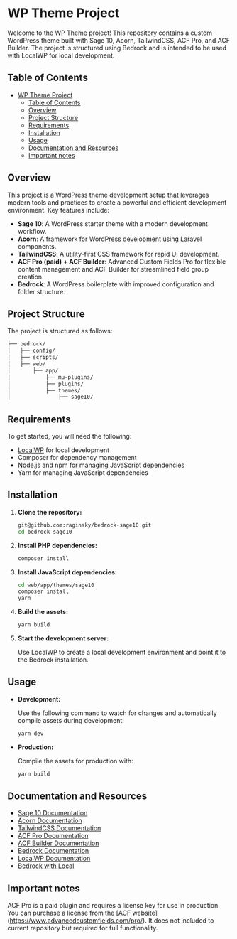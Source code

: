 # WP Theme Project

Welcome to the WP Theme project! This repository contains a custom WordPress theme built with Sage 10, Acorn, TailwindCSS, ACF Pro, and ACF Builder. The project is structured using Bedrock and is intended to be used with LocalWP for local development.

## Table of Contents
- [WP Theme Project](#wp-theme-project)
  - [Table of Contents](#table-of-contents)
  - [Overview](#overview)
  - [Project Structure](#project-structure)
  - [Requirements](#requirements)
  - [Installation](#installation)
  - [Usage](#usage)
  - [Documentation and Resources](#documentation-and-resources)
  - [Important notes](#important-notes)

## Overview

This project is a WordPress theme development setup that leverages modern tools and practices to create a powerful and efficient development environment. Key features include:

- **Sage 10**: A WordPress starter theme with a modern development workflow.
- **Acorn**: A framework for WordPress development using Laravel components.
- **TailwindCSS**: A utility-first CSS framework for rapid UI development.
- **ACF Pro (paid) + ACF Builder**: Advanced Custom Fields Pro for flexible content management and ACF Builder for streamlined field group creation.
- **Bedrock**: A WordPress boilerplate with improved configuration and folder structure.

## Project Structure

The project is structured as follows:

```bash
├── bedrock/
│   ├── config/
│   ├── scripts/
│   ├── web/
│       ├── app/
│           ├── mu-plugins/
│           ├── plugins/
│           ├── themes/
│               ├── sage10/
```

## Requirements

To get started, you will need the following:

- [LocalWP](https://localwp.com/) for local development
- Composer for dependency management
- Node.js and npm for managing JavaScript dependencies
- Yarn for managing JavaScript dependencies

## Installation

1. **Clone the repository:**

    ```bash
    git@github.com:raginsky/bedrock-sage10.git
    cd bedrock-sage10
    ```

2. **Install PHP dependencies:**

    ```bash
    composer install
    ```

3. **Install JavaScript dependencies:**

    ```bash
    cd web/app/themes/sage10
    composer install
    yarn
    ```

4. **Build the assets:**

    ```bash
    yarn build
    ```

5. **Start the development server:**

    Use LocalWP to create a local development environment and point it to the Bedrock installation.

## Usage

- **Development:**

    Use the following command to watch for changes and automatically compile assets during development:

    ```bash
    yarn dev
    ```

- **Production:**

    Compile the assets for production with:

    ```bash
    yarn build
    ```

## Documentation and Resources

- [Sage 10 Documentation](https://roots.io/sage/docs/installation/)
- [Acorn Documentation](https://roots.io/acorn/docs/installation/)
- [TailwindCSS Documentation](https://tailwindcss.com/docs)
- [ACF Pro Documentation](https://www.advancedcustomfields.com/resources/)
- [ACF Builder Documentation](https://github.com/Log1x/acf-composer)
- [Bedrock Documentation](https://roots.io/bedrock/docs/installation/)
- [LocalWP Documentation](https://localwp.com/help-docs/getting-started/installing-local/)
- [Bedrock with Local](https://roots.io/bedrock/docs/bedrock-with-local/)

## Important notes

ACF Pro is a paid plugin and requires a license key for use in production. You can purchase a license from the [ACF website]
(https://www.advancedcustomfields.com/pro/).
It does not included to current repository but required for full functionality. 
